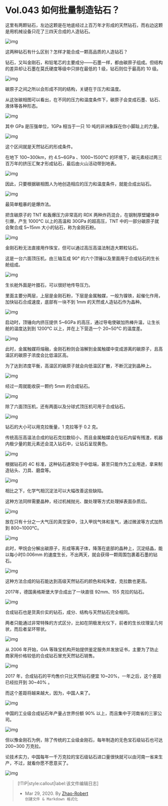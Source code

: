 # Vol.043 如何批量制造钻石？

这里有两颗钻石，左边这颗是在地底经过上百万年才形成的天然钻石，而右边这颗是用机械设备只花了三四天合成的人造钻石。

![img](https://paperclip.host/static/U6yRaDu1NaZCquz9RCZIMRWbV0EGIj6IpNsBhk7tMffrocKcWNfLMIHGPetiapr1Vo3QXWxTzBL6s9yHNzwN6HA.gif?imageMogr2/format/avif)

这两种钻石有什么区别？怎样才能合成一颗高品质的人造钻石？

钻石，又叫金刚石，和铅笔芯的主要成分——石墨一样，都由碳原子组成。但结构的差异却让石墨在莫氏硬度等级中只排在最低的 1 级，钻石则位于最高的 10 级。

![img](https://paperclip.host/static/U6yRaDu1NaZCquz9RCZIMRWbV0EGIj6IcokiaaLFtfmzibrXBI7JiaeZbrtAoZKWuOY76qqhDFuLSnCmMk1lfCEJw.gif?imageMogr2/format/avif)

碳原子之间之所以会形成不同的结构，关键在于压力和温度。

从这张碳相图可以看出，在不同的压力和温度条件下，碳原子会变成石墨、钻石、液体等各种形态。

![img](https://paperclip.host/static/U6yRaDu1NaZCquz9RCZIMRWbV0EGIj6ICL2Gd78YX8yfWlzRdfh3SvVyPEOibbP3bp1nJoYUfQCpcjCwXauibicVw.gif?imageMogr2/format/avif)

其中 GPa 是压强单位，1GPa 相当于一只 10 吨的非洲象踩在你小脚趾上的力量。

![img](https://paperclip.host/static/U6yRaDu1NaZCquz9RCZIMRWbV0EGIj6IWEnR1ibYcHCFACaD6T0ialmFic7giblwphFIwgWYDwEvIzib0InuQtUyiatA.png?imageMogr2/format/avif)

这个区间就是天然钻石的形成条件。

在地下 100~300km，约 4.5~6GPa 、1000&#126;1500℃ 的环境下，碳元素经过两三百万年的挤压汇聚才形成钻石，最后由火山活动带到地表。

![img](https://paperclip.host/static/U6yRaDu1NaZCquz9RCZIMRWbV0EGIj6IhboiaK8YWiboDSPmiap3ricCLz37uLaUdF3OUj7DuToiaJlqufsu28icNialA.gif?imageMogr2/format/avif)

因此，只要根据碳相图人为地创造相应的压力和温度条件，就能合成出钻石。

![img](https://paperclip.host/static/U6yRaDu1NaZCquz9RCZIMRWbV0EGIj6IicjM5WH5Gpu9YzK8xRkSd6uQmF8kQjdR9TKpDFkw38lhfdJneSaibJow.png?imageMogr2/format/avif)

最简单粗暴的是爆炸法。

把含碳原子的 TNT 和轰爆压力非常高的 RDX 两种炸药混合，在钢制厚壁罐体中引爆，产生 1000℃ 以上的高温和 30GPa 的超高压，TNT 中的一部分碳原子就会聚合成 5&#126;15nm 大小的钻石，称为金刚石粉。

![img](https://paperclip.host/static/U6yRaDu1NaZCquz9RCZIMRWbV0EGIj6IaC0Zyian7NbBjC0ibvmt4sVcNXSblRyJ9tPwJLXBvw54CscFqbUXHuCQ.gif?imageMogr2/format/avif)

金刚石粉无法直接用作珠宝，但可以通过高压高温法制造大颗粒钻石。

这是一台六面顶压机，由三轴互成 90° 的六个顶锤以及里面用于合成钻石的生长舱组成。

![img](https://paperclip.host/static/U6yRaDu1NaZCquz9RCZIMRWbV0EGIj6I76V61t4mjedScytNbqOamaEpQesQVM18qWD2P4iaptnfqMwNpVayr4A.png?imageMogr2/format/avif)

生长舱外面是叶腊石，可以很好地传导压力。

里面主要分两层，上层是金刚石粉，下层是金属触媒，一般为镍铁，起催化作用，加快钻石合成速度，底部有一块不到 1mm 的天然或人造钻石作为晶种。

![img](https://paperclip.host/static/U6yRaDu1NaZCquz9RCZIMRWbV0EGIj6I2uOzstB460xdqpx9s7t5y9acmIN2WXzF7rYLiaUm8hBHCecG5ZiaHzicQ.png?imageMogr2/format/avif)

启动时，顶锤向内挤压提供 5~6GPa 的高压，通过导电使碳加热棒升温，让生长舱的温度达到到 1200℃ 以上，并在上下营造一个 20~50℃ 的温度差。

![img](https://paperclip.host/static/U6yRaDu1NaZCquz9RCZIMRWbV0EGIj6IJDGk9icxloGtKBvJiadkA5qSs56edYewNykcxeb3KlRHI5vWgfaiczuFw.gif?imageMogr2/format/avif)

此时，金属触媒将熔融，金刚石粉则会溶解到金属触媒中变成游离的碳原子，且高温区的碳原子浓度会比低温区高。

为了达到浓度平衡，高温区的碳原子就会向低温区扩散，不断沉淀到晶种上。

![img](https://paperclip.host/static/U6yRaDu1NaZCquz9RCZIMRWbV0EGIj6IoqkE8iaMFv7u3nfAYKot04qB6r1Wia7SxhIhpic2pL9icOgC8xYexLyDdQ.gif?imageMogr2/format/avif)

经过一周就能收获一颗约 5mm 的合成钻石。

![img](https://paperclip.host/static/U6yRaDu1NaZCquz9RCZIMRWbV0EGIj6IZVAFc1G1ONZysXF89uYXibmVDWOFjEWJpQd7nrmwnQISHhWRGj9ZJ9A.gif?imageMogr2/format/avif)

除了六面顶压机，还有两面以及分球式顶压机可用于合成钻石。

![img](https://paperclip.host/static/U6yRaDu1NaZCquz9RCZIMRWbV0EGIj6IAdw62NgYCPQIORuLOqJBeawzQycCKBqySnG3YbAvKbo67KtBXJXOxg.gif?imageMogr2/format/avif)

钻石的大小可以用克拉衡量，1 克拉等于 0.2 克。

传统高压高温法合成的钻石克拉数较小，而且金属触媒会在钻石内留有残渣，机器内极少量的氮元素还会混入钻石中，让钻石呈现黄色。

![img](https://paperclip.host/static/U6yRaDu1NaZCquz9RCZIMRWbV0EGIj6I8VNpTBOCPkoK8U6Yr1god6B75nzYFFCWp8I1xMMONeVKSwmJHw7e6Q.png?imageMogr2/format/avif)

根据钻石的 4C 标准，这种钻石通常处于中低端，甚至只能作为工业用途，拿来制造钻头、刀具、磨盘等。

![img](https://paperclip.host/static/U6yRaDu1NaZCquz9RCZIMRWbV0EGIj6ITecvvwhcaepXzzibWPWwJPv504eiaLJSJ8S3kO8UMRer3Y7aJTa2flbw.gif?imageMogr2/format/avif)

相比之下，化学气相沉淀法可以大幅改善这些缺陷。

这种方法同样需要晶种，经过机械抛光、酸处理等方式处理掉表面杂质后。

![img](https://paperclip.host/static/U6yRaDu1NaZCquz9RCZIMRWbV0EGIj6IJY7gibnx3mQgd0W3Qibu5mzjQHhfPlYUTalx6tVysFLxeQRfYngXfBBw.gif?imageMogr2/format/avif)

放在只有十分之一大气压的真空室中，注入甲烷气体和氢气，通过微波等方式加热到 800&#126;1000℃。

![img](https://paperclip.host/static/U6yRaDu1NaZCquz9RCZIMRWbV0EGIj6IaSF38YnmCnrWnqTQ7Gzq51iaQXqAS8VsjqEuFxJH9jJl2vCcnibapH5Q.gif?imageMogr2/format/avif)

此时，甲烷会分解出碳原子，形成等离子体，降落在底部的晶种上，沉淀结晶，能以每小时0.006mm 的速度生长，不出两天，就会获得一颗周围包裹着石墨的钻石。

![img](https://paperclip.host/static/U6yRaDu1NaZCquz9RCZIMRWbV0EGIj6IhxbGqxusKHmFHb3IoVJ7EfjwPe7Djia2jeusTPkVXnpYIzWACN2Do9Q.gif?imageMogr2/format/avif)

这种方法合成的钻石能达到高级天然钻石的颜色和纯净度，克拉数也更高。

2017年，德国奥格斯堡大学合成出了一块直径 92mm、155 克拉的钻石。

![img](https://paperclip.host/static/U6yRaDu1NaZCquz9RCZIMRWbV0EGIj6IMPY4q16aqcRfyeJ8kGJPW3fu0PU6vPWL3Pk4ODdW6JG4NYD13iaHIibw.gif?imageMogr2/format/avif)

合成钻石也是货真价实的钻石，成分、结构与天然钻石完全相同。

两者只能通过非常特殊的方式区分，比如在阴极发光仪下，前者的生长纹理呈几何状，而后者呈环带状。

![img](https://paperclip.host/static/U6yRaDu1NaZCquz9RCZIMRWbV0EGIj6ITYAicY0PLunic8JqLD3PqvOM16ib1DHvKrUyUp9dxVKqEpI0n8JARHxPA.gif?imageMogr2/format/avif)

从 2006 年开始，GIA 等珠宝机构开始提供鉴定服务并发放证书，主要为了防止商家用价格较低的合成钻石冒充天然钻石销售。

![img](https://paperclip.host/static/U6yRaDu1NaZCquz9RCZIMRWbV0EGIj6IUn68pTpGkzfuc5GU8dibVKSAibfJb0z9bRtKLSszMiaUVCHLiaATQfN7ZQ.gif?imageMogr2/format/avif)

2017 年，合成钻石的平均售价只比天然钻石便宜 10~20%，一年之后，这个差距已经拉开到 30~40% 。

而这个差距将越来越大，因为，中国人来了。

![img](https://paperclip.host/static/U6yRaDu1NaZCquz9RCZIMRWbV0EGIj6ISVoXT75OXe0w4VZyoNtVNvOWOh7rcR7TqOB9gSibrcN1Uw4kUxxFQwg.png?imageMogr2/format/avif)

中国的工业级合成钻石年产量占世界份额 90% 以上，而且集中于河南省的三家公司。

![img](https://paperclip.host/static/U6yRaDu1NaZCquz9RCZIMRWbV0EGIj6ItCKrmfSwmXSSI8Uyhs5zICPd9L0OLiaic8Pv9nuxoMuoSYecr9j8KVrg.gif?imageMogr2/format/avif)

但以豫金刚石为例，除了传统的工业级金刚石，每年制造的无色宝石级钻石也可达 200&#126;300 万克拉。

论技术实力，中国每年一千万克拉的宝石级钻石进口量很快就可以由河南一省来生产，不过，就看你愿不愿意买了。

![img](https://paperclip.host/static/U6yRaDu1NaZCquz9RCZIMRWbV0EGIj6ItdLFhffNupR9IUgfCLjDfMUPkad949SoZpLbbfqW27e9dS9OYhicZkg.gif?imageMogr2/format/avif)

> [!TIP|style:callout|label:该文件编辑日志]
>
> - Mar 29, 2020. By [Zhao-Robert](https://github.com/Zhao-Robert)  
> `创建文件 & Markdown 格式化`

